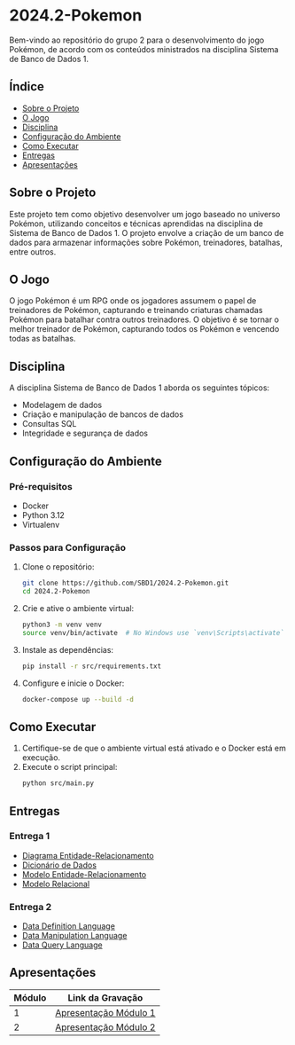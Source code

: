 # 2024.2-Pokemon

Bem-vindo ao repositório do grupo 2 para o desenvolvimento do jogo Pokémon, de acordo com os conteúdos ministrados na disciplina Sistema de Banco de Dados 1.

## Índice

- [Sobre o Projeto](#sobre-o-projeto)
- [O Jogo](#o-jogo)
- [Disciplina](#disciplina)
- [Configuração do Ambiente](#configuração-do-ambiente)
- [Como Executar](#como-executar)
- [Entregas](#entregas)
- [Apresentações](#apresentações)

## Sobre o Projeto

Este projeto tem como objetivo desenvolver um jogo baseado no universo Pokémon, utilizando conceitos e técnicas aprendidas na disciplina de Sistema de Banco de Dados 1. O projeto envolve a criação de um banco de dados para armazenar informações sobre Pokémon, treinadores, batalhas, entre outros.

## O Jogo

O jogo Pokémon é um RPG onde os jogadores assumem o papel de treinadores de Pokémon, capturando e treinando criaturas chamadas Pokémon para batalhar contra outros treinadores. O objetivo é se tornar o melhor treinador de Pokémon, capturando todos os Pokémon e vencendo todas as batalhas.

## Disciplina

A disciplina Sistema de Banco de Dados 1 aborda os seguintes tópicos:
- Modelagem de dados
- Criação e manipulação de bancos de dados
- Consultas SQL
- Integridade e segurança de dados


## Configuração do Ambiente

### Pré-requisitos

- Docker
- Python 3.12
- Virtualenv

### Passos para Configuração

1. Clone o repositório:
    ```sh
    git clone https://github.com/SBD1/2024.2-Pokemon.git
    cd 2024.2-Pokemon
    ```

2. Crie e ative o ambiente virtual:
    ```sh
    python3 -m venv venv
    source venv/bin/activate  # No Windows use `venv\Scripts\activate`
    ```

3. Instale as dependências:
    ```sh
    pip install -r src/requirements.txt
    ```

4. Configure e inicie o Docker:
    ```sh
    docker-compose up --build -d
    ```

## Como Executar

1. Certifique-se de que o ambiente virtual está ativado e o Docker está em execução.
2. Execute o script principal:
    ```sh
    python src/main.py
    ```

## Entregas

### Entrega 1
- [Diagrama Entidade-Relacionamento](https://github.com/SBD1/2024.2-Pokemon/blob/main/docs/Entrega%201/DER.md)
- [Dicionário de Dados](https://github.com/SBD1/2024.2-Pokemon/blob/main/docs/Entrega%201/DD.md)
- [Modelo Entidade-Relacionamento](https://github.com/SBD1/2024.2-Pokemon/blob/main/docs/Entrega%201/MER.md)
- [Modelo Relacional](https://github.com/SBD1/2024.2-Pokemon/blob/main/docs/Entrega%201/MREL.md)

### Entrega 2
- [Data Definition Language](https://github.com/SBD1/2024.2-Pokemon/blob/main/BD/init/01_Tabelas.sql)
- [Data Manipulation Language](https://github.com/SBD1/2024.2-Pokemon/blob/main/BD/init/02_Insert_sem_FK.sql)
- [Data Query Language](https://github.com/SBD1/2024.2-Pokemon/blob/main/BD/03_Consultas.sql)



## Apresentações
| Módulo | Link da Gravação                               |
|--------|------------------------------------------------|
| 1      | [Apresentação Módulo 1](https://www.youtube.com/watch?v=WyXHYP3-kAY) |
| 2      | [Apresentação Módulo 2](https://www.youtube.com/watch?v=k7r0S6V5kNg&feature=youtu.be)  |   
